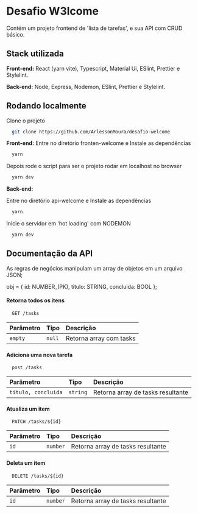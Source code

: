 # Desafio W3lcome

Contém um projeto frontend de 'lista de tarefas', e sua API com CRUD básico.

## Stack utilizada

**Front-end:** React (yarn vite), Typescript, Material Ui, ESlint, Prettier e Stylelint.

**Back-end:** Node, Express, Nodemon, ESlint, Prettier e Stylelint.

## Rodando localmente

Clone o projeto

```bash
  git clone https://github.com/ArlessonMoura/desafio-welcome
```

**Front-end:**
Entre no diretório fronten-welcome e Instale as dependências

```bash
  yarn
```

Depois rode o script para ser o projeto rodar em localhost no browser

```bash
  yarn dev
```

**Back-end:**

Entre no diretório api-welcome e Instale as dependências

```bash
  yarn
```

Inicie o servidor em 'hot loading' com NODEMON

```bash
  yarn dev
```

## Documentação da API

As regras de negócios manipulam um array de objetos em um arquivo JSON;

obj = { id: NUMBER\_(PK), titulo: STRING, concluida: BOOL };

#### Retorna todos os itens

```http
  GET /tasks
```

| Parâmetro | Tipo   | Descrição               |
| :-------- | :----- | :---------------------- |
| `empty`   | `null` | Retorna array com tasks |

#### Adiciona uma nova tarefa

```http
  post /tasks
```

| Parâmetro           | Tipo     | Descrição                         |
| :------------------ | :------- | :-------------------------------- |
| `titulo, concluida` | `string` | Retorna array de tasks resultante |

#### Atualiza um item

```http
  PATCH /tasks/${id}
```

| Parâmetro | Tipo     | Descrição                         |
| :-------- | :------- | :-------------------------------- |
| `id`      | `number` | Retorna array de tasks resultante |

#### Deleta um item

```http
  DELETE /tasks/${id}
```

| Parâmetro | Tipo     | Descrição                         |
| :-------- | :------- | :-------------------------------- |
| `id`      | `number` | Retorna array de tasks resultante |
